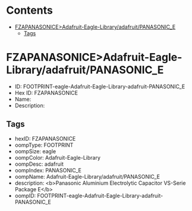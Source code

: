 



Contents
========

* [FZAPANASONICE>Adafruit-Eagle-Library/adafruit/PANASONIC_E](#fzapanasoniceadafruit-eagle-libraryadafruitpanasonic_e)
	* [Tags](#tags)

# FZAPANASONICE>Adafruit-Eagle-Library/adafruit/PANASONIC_E

- ID: FOOTPRINT-eagle-Adafruit-Eagle-Library-adafruit-PANASONIC_E
- Hex ID: FZAPANASONICE
- Name: 
- Description: 

## Tags

- hexID: FZAPANASONICE
- oompType: FOOTPRINT
- oompSize: eagle
- oompColor: Adafruit-Eagle-Library
- oompDesc: adafruit
- oompIndex: PANASONIC_E
- oompName: Adafruit-Eagle-Library/adafruit/PANASONIC_E
- description: &lt;b&gt;Panasonic Aluminium Electrolytic Capacitor VS-Serie Package E&lt;/b&gt;
- oompID: FOOTPRINT-eagle-Adafruit-Eagle-Library-adafruit-PANASONIC_E
